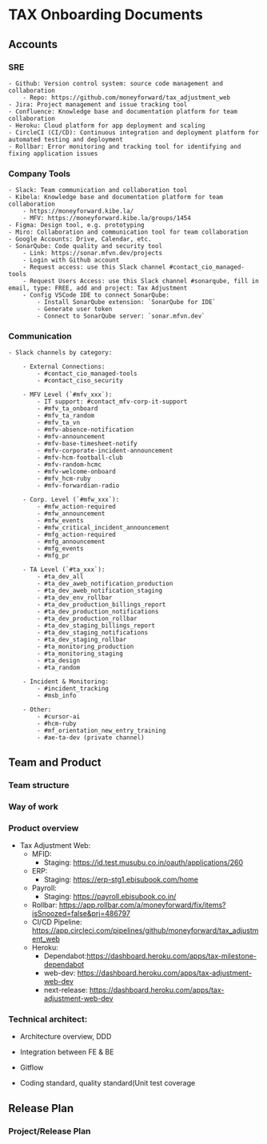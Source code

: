 # TAX Onboarding Documents

## Accounts

### SRE
    - Github: Version control system: source code management and collaboration
        - Repo: https://github.com/moneyforward/tax_adjustment_web
    - Jira: Project management and issue tracking tool
    - Confluence: Knowledge base and documentation platform for team collaboration
    - Heroku: Cloud platform for app deployment and scaling
    - CircleCI (CI/CD): Continuous integration and deployment platform for automated testing and deployment
    - Rollbar: Error monitoring and tracking tool for identifying and fixing application issues
    
### Company Tools
    - Slack: Team communication and collaboration tool
    - Kibela: Knowledge base and documentation platform for team collaboration
        - https://moneyforward.kibe.la/
        - MFV: https://moneyforward.kibe.la/groups/1454
    - Figma: Design tool, e.g. prototyping
    - Miro: Collaboration and communication tool for team collaboration
    - Google Accounts: Drive, Calendar, etc.
    - SonarQube: Code quality and security tool
        - Link: https://sonar.mfvn.dev/projects
        - Login with Github account
        - Request access: use this Slack channel #contact_cio_managed-tools
        - Request Users Access: use this Slack channel #sonarqube, fill in email, type: FREE, add and project: Tax Adjustment
        - Config VSCode IDE to connect SonarQube: 
            - Install SonarQube extension: `SonarQube for IDE`
            - Generate user token
            - Connect to SonarQube server: `sonar.mfvn.dev`

### Communication
    - Slack channels by category:
        
        - External Connections:
            - #contact_cio_managed-tools
            - #contact_ciso_security
            
        - MFV Level (`#mfv_xxx`):
            - IT support: #contact_mfv-corp-it-support
            - #mfv_ta_onboard
            - #mfv_ta_random
            - #mfv_ta_vn
            - #mfv-absence-notification
            - #mfv-announcement
            - #mfv-base-timesheet-notify
            - #mfv-corporate-incident-announcement
            - #mfv-hcm-football-club
            - #mfv-random-hcmc
            - #mfv-welcome-onboard
            - #mfv_hcm-ruby
            - #mfv-forwardian-radio
            
        - Corp. Level (`#mfw_xxx`):
            - #mfw_action-required
            - #mfw_announcement
            - #mfw_events
            - #mfw_critical_incident_announcement
            - #mfg_action-required
            - #mfg_announcement
            - #mfg_events
            - #mfg_pr
            
        - TA Level (`#ta_xxx`):
            - #ta_dev_all
            - #ta_dev_aweb_notification_production
            - #ta_dev_aweb_notification_staging
            - #ta_dev_env_rollbar
            - #ta_dev_production_billings_report
            - #ta_dev_production_notifications
            - #ta_dev_production_rollbar
            - #ta_dev_staging_billings_report
            - #ta_dev_staging_notifications
            - #ta_dev_staging_rollbar
            - #ta_monitoring_production
            - #ta_monitoring_staging
            - #ta_design
            - #ta_random
            
        - Incident & Monitoring:
            - #incident_tracking
            - #msb_info
            
        - Other:
            - #cursor-ai
            - #hcm-ruby
            - #mf_orientation_new_entry_training
            - #ae-ta-dev (private channel)

## Team and Product

### Team structure

### Way of work

### Product overview
- Tax Adjustment Web: 
    - MFID: 
        - Staging: https://id.test.musubu.co.in/oauth/applications/260
    - ERP: 
        - Staging: https://erp-stg1.ebisubook.com/home
    - Payroll: 
        - Staging: https://payroll.ebisubook.co.in/
    - Rollbar: https://app.rollbar.com/a/moneyforward/fix/items?isSnoozed=false&prj=486797
    - CI/CD Pipeline: https://app.circleci.com/pipelines/github/moneyforward/tax_adjustment_web
    - Heroku: 
        - Dependabot:https://dashboard.heroku.com/apps/tax-milestone-dependabot
        - web-dev: https://dashboard.heroku.com/apps/tax-adjustment-web-dev
        - next-release: https://dashboard.heroku.com/apps/tax-adjustment-web-dev

### Technical architect:

- Architecture overview, DDD

- Integration between FE & BE

- Gitflow

- Coding standard, quality standard(Unit test coverage

## Release Plan

### Project/Release Plan